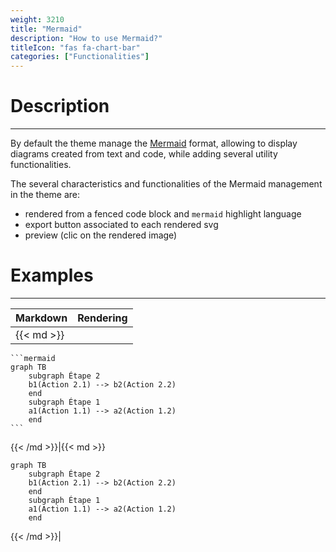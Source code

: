 ```yaml
---
weight: 3210
title: "Mermaid"
description: "How to use Mermaid?"
titleIcon: "fas fa-chart-bar"
categories: ["Functionalities"]
---
```


# Description
---

By default the theme manage the [Mermaid](https://mermaid-js.github.io/mermaid/#/) format, allowing to display diagrams created from text and code, while adding several utility functionalities.

The several characteristics and functionalities of the Mermaid management in the theme are:
* rendered from a fenced code block and `mermaid` highlight language
* export button associated to each rendered svg
* preview (clic on the rendered image)

# Examples
---

| Markdown | Rendering |
| -------- | --------- |
|{{< md >}}
`````````
```mermaid
graph TB
    subgraph Étape 2
    b1(Action 2.1) --> b2(Action 2.2)
    end
    subgraph Étape 1
    a1(Action 1.1) --> a2(Action 1.2)
    end
```
`````````
{{< /md >}}|{{< md >}}
```mermaid
graph TB
    subgraph Étape 2
    b1(Action 2.1) --> b2(Action 2.2)
    end
    subgraph Étape 1
    a1(Action 1.1) --> a2(Action 1.2)
    end
```
{{< /md >}}|